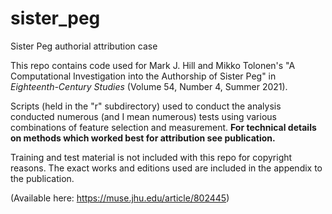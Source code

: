 # sister_peg
Sister Peg authorial attribution case

This repo contains code used for Mark J. Hill and Mikko Tolonen's "A Computational Investigation into the Authorship of Sister Peg" in *Eighteenth-Century Studies*
(Volume 54, Number 4, Summer 2021).

Scripts (held in the "r" subdirectory) used to conduct the analysis conducted numerous (and I mean numerous) tests using various combinations of feature selection and measurement. **For technical details on methods which worked best for attribution see publication.**

Training and test material is not included with this repo for copyright reasons. The exact works and editions used are included in the appendix to the publication.

(Available here: https://muse.jhu.edu/article/802445)

